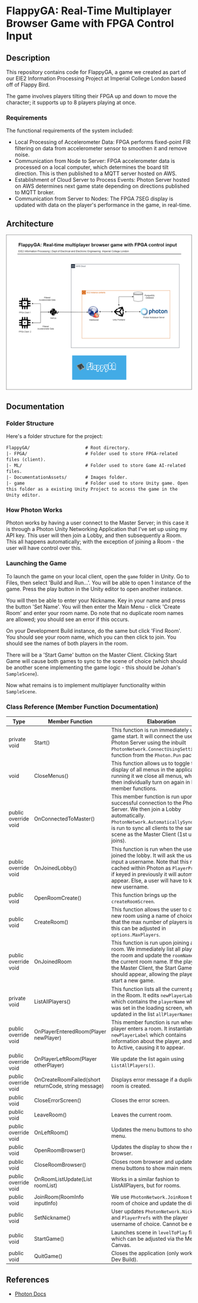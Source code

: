 # FlappyGA: Real-Time Multiplayer Browser Game with FPGA Control Input

## Description

This repository contains code for FlappyGA, a game we created as part of our EIE2 Information Processing Project at Imperial College London based off of Flappy Bird.  

The game involves players tilting their FPGA up and down to move the character; it supports up to 8 players playing at once.  

### Requirements

The functional requirements of the system included:
  - Local Processing of Accelerometer Data: FPGA performs fixed-point FIR filtering on data from accelerometer sensor to smoothen it and remove noise.
  - Communication from Node to Server: FPGA accelerometer data is processed on a local computer, which determines the board tilt direction. This is then published to a MQTT server hosted on AWS.
  - Establishment of Cloud Server to Process Events: Photon Server hosted on AWS determines next game state depending on directions published to MQTT broker.
  - Communication from Server to Nodes: The FPGA 7SEG display is updated with data on the player's performance in the game, in real-time.

## Architecture

![architecture](./DocumentationAssets/FlappyGA.drawio%20(1).png)

## Documentation

### Folder Structure

Here's a folder structure for the project:

```
FlappyGA/                     # Root directory.
|- FPGA/                      # Folder used to store FPGA-related files (client).
|- ML/                        # Folder used to store Game AI-related files.
|- DocumentationAssets/       # Images folder.
|- game                       # Folder used to store Unity game. Open this folder as a existing Unity Project to access the game in the Unity editor.
```

### How Photon Works

Photon works by having a user connect to the Master Server; in this case it is through a Photon Unity Networking Application that I've set up using my API key. This user will then join a Lobby, and then subsequently a Room. This all happens automatically; with the exception of joining a Room - the user will have control over this.  

### Launching the Game

To launch the game on your local client, open the `game` folder in Unity. Go to Files, then select 'Build and Run...'. You will be able to open 1 instance of the game. Press the play button in the Unity editor to open another instance.  

You will then be able to enter your Nickname. Key in your name and press the button 'Set Name'. You will then enter the Main Menu - click 'Create Room' and enter your room name. Do note that no duplicate room names are allowed; you should see an error if this occurs.  

On your Development Build instance, do the same but click 'Find Room'. You should see your room name, which you can then click to join. You should see the names of both players in the room.  

There will be a 'Start Game' button on the Master Client. Clicking Start Game will cause both games to sync to the scene of choice (which should be another scene implementing the game logic - this should be Johan's `SampleScene`).  

Now what remains is to implement multiplayer functionality within `SampleScene`.  

### Class Reference (Member Function Documentation)

|Type|Member Function|Elaboration|
|---|---|---|
|private void|Start()|This function is run immediately upon game start. It will connect the user to the Photon Server using the inbuilt `PhotonNetwork.ConnectUsingSettings()` function from the `Photon.Pun` package.|
|void|CloseMenus()|This function allows us to toggle the display of all menus in the application. By running it we close all menus, which we then individually turn on again in later member functions.|
|public override void|OnConnectedToMaster()|This member function is run upon successful connection to the Photon Server. We then join a Lobby automatically. `PhotonNetwork.AutomaticallySyncScene()` is run to sync all clients to the same scene as the Master Client (1st user who joins).|
|public override void|OnJoinedLobby()|This function is run when the user has joined the lobby. It will ask the user to input a username. Note that this result is cached within Photon as `PlayerPrefs`, so if keyed in previously it will automatically appear. Else, a user will have to key in a new username.|
|public void|OpenRoomCreate()|This function brings up the `createRoomScreen`.|
|public void|CreateRoom()|This function allows the user to create a new room using a name of choice. Note that the max number of players is 8, but this can be adjusted in `options.MaxPlayers`.|
|public override void|OnJoinedRoom|This function is run upon joining a new room. We immediately list all players in the room and update the `roomNameText` to the current room name. If the player is the Master Client, the Start Game button should appear, allowing the player to start a new game.|
|private void|ListAllPlayers()|This function lists all the current players in the Room. It edits `newPlayerLabel`, which contains the `playerName` which was set in the loading screen, which is updated in the list `allPlayerNames`.|
|public override void|OnPlayerEnteredRoom(Player newPlayer)|This member function is run when a new player enters a room. It instantiates a `newPlayerLabel` which contains information about the player, and sets it to Active, causing it to appear.|
|public override void|OnPlayerLeftRoom(Player otherPlayer)|We update the list again using `ListAllPlayers()`.|
|public override void|OnCreateRoomFailed(short returnCode, string message)|Displays error message if a duplicate room is created.|
|public void|CloseErrorScreen()|Closes the error screen.|
|public void|LeaveRoom()|Leaves the current room.|
|public override void|OnLeftRoom()|Updates the menu buttons to show main menu.|
|public void|OpenRoomBrowser()|Updates the display to show the room browser.|
|public void|CloseRoomBrowser()|Closes room browser and updates the menu buttons to show main menu.|
|public override void|OnRoomListUpdate(List<RoomInfo> roomList)|Works in a similar fashion to ListAllPlayers, but for rooms.|
|public void|JoinRoom(RoomInfo inputInfo)|We use `PhotonNetwork.JoinRoom` to join a room of choice and update the display.|
|public void|SetNickname()|User updates `PhotonNetwork.NickName` and `PlayerPrefs` with the player username of choice. Cannot be empty.|
|public void|StartGame()|Launches scene in `levelToPlay` field, which can be adjusted via the Menu Canvas.|
|public void|QuitGame()|Closes the application (only works in Dev Build).|

## References

- [Photon Docs](https://doc.photonengine.com/pun/current/getting-started/pun-intro)